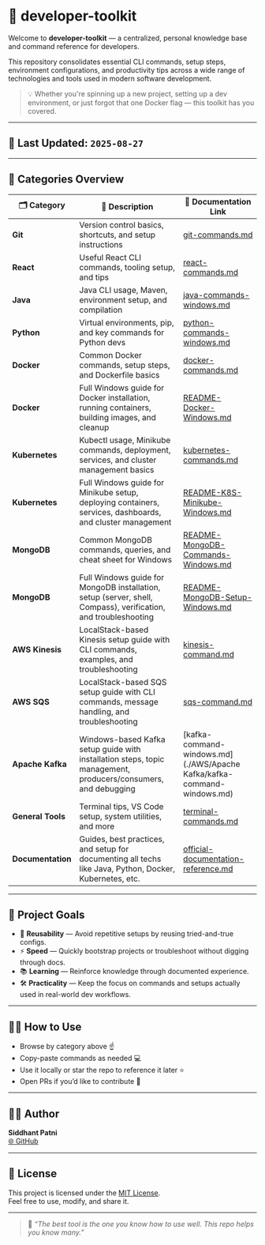 # 🚀 developer-toolkit

Welcome to **developer-toolkit** — a centralized, personal knowledge base and command reference for developers.

This repository consolidates essential CLI commands, setup steps, environment configurations, and productivity tips across a wide range of technologies and tools used in modern software development.

> 💡 Whether you're spinning up a new project, setting up a dev environment, or just forgot that one Docker flag — this toolkit has you covered.

---

## 📅 Last Updated: `2025-08-27`

---

## 📁 Categories Overview

| 🗂️ Category       | 📄 Description                                                                                                 | 🔗 Documentation Link                                                                      |
| ----------------- | -------------------------------------------------------------------------------------------------------------- | ------------------------------------------------------------------------------------------ |
| **Git**           | Version control basics, shortcuts, and setup instructions                                                      | [git-commands.md](./Git/git-commands.md)                                                   |
| **React**         | Useful React CLI commands, tooling setup, and tips                                                             | [react-commands.md](./React/react-commands.md)                                             |
| **Java**          | Java CLI usage, Maven, environment setup, and compilation                                                      | [java-commands-windows.md](./Java/java-commands-windows.md)                                |
| **Python**        | Virtual environments, pip, and key commands for Python devs                                                    | [python-commands-windows.md](./Python/python-commands-windows.md)                          |
| **Docker**        | Common Docker commands, setup steps, and Dockerfile basics                                                     | [docker-commands.md](./Docker/docker-commands.md)                                          |
| **Docker**        | Full Windows guide for Docker installation, running containers, building images, and cleanup                   | [README-Docker-Windows.md](./Docker/README-Docker-Windows.md)                              |
| **Kubernetes**    | Kubectl usage, Minikube commands, deployment, services, and cluster management basics                          | [kubernetes-commands.md](./Kubernetes/kubernetes-commands.md)                              |
| **Kubernetes**    | Full Windows guide for Minikube setup, deploying containers, services, dashboards, and cluster management      | [README-K8S-Minikube-Windows.md](./Kubernetes/README-K8S-Minikube-Windows.md)              |
| **MongoDB**       | Common MongoDB commands, queries, and cheat sheet for Windows                                                  | [README-MongoDB-Commands-Windows.md](./MongoDB/README-MongoDB-Commands-Windows.md)         |
| **MongoDB**       | Full Windows guide for MongoDB installation, setup (server, shell, Compass), verification, and troubleshooting | [README-MongoDB-Setup-Windows.md](./MongoDB/README-MongoDB-Setup-Windows.md)               |
| **AWS Kinesis**   | LocalStack-based Kinesis setup guide with CLI commands, examples, and troubleshooting                          | [kinesis-command.md](./AWS/Kinesis/kinesis-command.md)                                     |
| **AWS SQS**       | LocalStack-based SQS setup guide with CLI commands, message handling, and troubleshooting                      | [sqs-command.md](./AWS/SQS/sqs-command.md)                                                 |
| **Apache Kafka**  | Windows-based Kafka setup guide with installation steps, topic management, producers/consumers, and debugging  | [kafka-command-windows.md](./AWS/Apache Kafka/kafka-command-windows.md)                           |
| **General Tools** | Terminal tips, VS Code setup, system utilities, and more                                                       | [terminal-commands.md](./General%20Tools/terminal-commands.md)                             |
| **Documentation** | Guides, best practices, and setup for documenting all techs like Java, Python, Docker, Kubernetes, etc.        | [official-documentation-reference.md](./Documentation/official-documentation-reference.md) |

---

## 🎯 Project Goals

- 🔁 **Reusability** — Avoid repetitive setups by reusing tried-and-true configs.
- ⚡ **Speed** — Quickly bootstrap projects or troubleshoot without digging through docs.
- 📚 **Learning** — Reinforce knowledge through documented experience.
- 🛠️ **Practicality** — Keep the focus on commands and setups actually used in real-world dev workflows.

---

## 🙋‍♂️ How to Use

- Browse by category above ☝️
- Copy-paste commands as needed 💻
- Use it locally or star the repo to reference it later ⭐
- Open PRs if you’d like to contribute 🔧

---

## 🧑‍💻 Author

**Siddhant Patni**  
[🌐 GitHub](https://github.com/siddhantpatni0407)

---

## 📜 License

This project is licensed under the [MIT License](./LICENSE).  
Feel free to use, modify, and share it.

---

> 🧠 _“The best tool is the one you know how to use well. This repo helps you know many.”_
